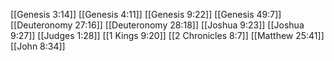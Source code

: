 [[Genesis 3:14]]
[[Genesis 4:11]]
[[Genesis 9:22]]
[[Genesis 49:7]]
[[Deuteronomy 27:16]]
[[Deuteronomy 28:18]]
[[Joshua 9:23]]
[[Joshua 9:27]]
[[Judges 1:28]]
[[1 Kings 9:20]]
[[2 Chronicles 8:7]]
[[Matthew 25:41]]
[[John 8:34]]

